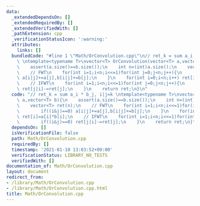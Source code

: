 ```yaml
---
data:
  _extendedDependsOn: []
  _extendedRequiredBy: []
  _extendedVerifiedWith: []
  _pathExtension: cpp
  _verificationStatusIcon: ':warning:'
  attributes:
    links: []
  bundledCode: "#line 1 \"Math/OrConvolution.cpp\"\n// ret_k = sum a_i * b_j, i|j=k\
    \ \ntemplate<typename T>\nvector<T> OrConvolution(vector<T> a,vector<T> b){\n\
    \    assert(a.size()==b.size());\n    int n=(int)a.size();\n    vector<T> ret(n);\n\
    \    // FWT\n    for(int i=1;i<n;i<<=1)for(int j=0;j<n;j++){\n        if((i&j)==0)\
    \ a[i|j]+=a[j],b[i|j]+=b[j];\n    }\n    for(int i=0;i<n;i++) ret[i]=a[i]*b[i];\n\
    \    // IFWT\n    for(int i=1;i<n;i<<=1)for(int j=0;j<n;j++){\n        if((i&j)==0)\
    \ ret[j|i]-=ret[j];\n    }\n    return ret;\n}\n"
  code: "// ret_k = sum a_i * b_j, i|j=k \ntemplate<typename T>\nvector<T> OrConvolution(vector<T>\
    \ a,vector<T> b){\n    assert(a.size()==b.size());\n    int n=(int)a.size();\n\
    \    vector<T> ret(n);\n    // FWT\n    for(int i=1;i<n;i<<=1)for(int j=0;j<n;j++){\n\
    \        if((i&j)==0) a[i|j]+=a[j],b[i|j]+=b[j];\n    }\n    for(int i=0;i<n;i++)\
    \ ret[i]=a[i]*b[i];\n    // IFWT\n    for(int i=1;i<n;i<<=1)for(int j=0;j<n;j++){\n\
    \        if((i&j)==0) ret[j|i]-=ret[j];\n    }\n    return ret;\n}"
  dependsOn: []
  isVerificationFile: false
  path: Math/OrConvolution.cpp
  requiredBy: []
  timestamp: '2021-01-10 13:03:52+09:00'
  verificationStatus: LIBRARY_NO_TESTS
  verifiedWith: []
documentation_of: Math/OrConvolution.cpp
layout: document
redirect_from:
- /library/Math/OrConvolution.cpp
- /library/Math/OrConvolution.cpp.html
title: Math/OrConvolution.cpp
---
```

